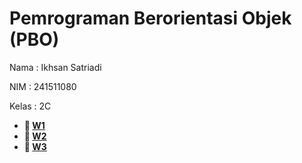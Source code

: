 # Pemrograman Berorientasi Objek (PBO)

Nama   : Ikhsan Satriadi

NIM    : 241511080

Kelas  : 2C

- **📁 [W1](./W1)**
- **📁 [W2](./W2)**
- **📁 [W3](./W3)**
